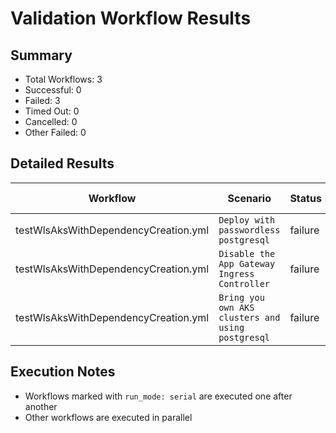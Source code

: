 # Validation Workflow Results

## Summary
- Total Workflows: 3
- Successful: 0
- Failed: 3
- Timed Out: 0
- Cancelled: 0
- Other Failed: 0

## Detailed Results

| Workflow | Scenario | Status | Duration | Run URL |
|----------|----------|---------|-----------|----------|
| testWlsAksWithDependencyCreation.yml | `Deploy with passwordless postgresql` | failure | 0h:25m:19s | [View Run](https://github.com/azure-javaee/weblogic-azure/actions/runs/17201219281) |
| testWlsAksWithDependencyCreation.yml | `Disable the App Gateway Ingress Controller` | failure | 0h:5m:52s | [View Run](https://github.com/azure-javaee/weblogic-azure/actions/runs/17201739906) |
| testWlsAksWithDependencyCreation.yml | `Bring you own AKS clusters and using postgresql` | failure | 0h:6m:1s | [View Run](https://github.com/azure-javaee/weblogic-azure/actions/runs/17201870932) |


## Execution Notes
- Workflows marked with `run_mode: serial` are executed one after another
- Other workflows are executed in parallel
